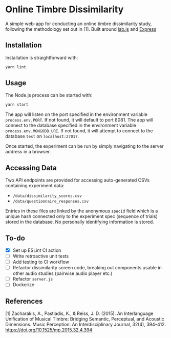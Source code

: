 # Online Timbre Dissimilarity

A simple web-app for conducting an online timbre dissimilarity study, following the methodology set out in [1]. Built around [lab.js](https://lab.js.org/) and [Express](https://expressjs.com/)

## Installation

Installation is straightforward with:

```zsh
yarn lint
```

## Usage

The Node.js process can be started with:

```zsh
yarn start
```

The app will listen on the port specified in the environment variable `process.env.PORT`. If not found, it will default to port 8081. The app will connect to the database specified in the environment variable `process.env.MONGODB_URI`. If not found, it will attempt to connect to the database `test` on `localhost:27017`.

Once started, the experiment can be run by simply navigating to the server address in a browser.

## Accessing Data

Two API endpoints are provided for accessing auto-generated CSVs containing experiment data:

- `/data/dissimilarity_scores.csv`
- `/data/questionnaire_responses.csv`

Entries in these files are linked by the anonymous `specId` field which is a unique hash connected only to the experiment spec (sequence of trials) stored in the database. No personally identifying information is stored.

## To-do

- [x] Set up ESLint CI action
- [ ] Write retroactive unit tests
- [ ] Add testing to CI workflow
- [ ] Refactor dissimilarity screen code, breaking out components usable in other audio studies (pairwise audio player etc.)
- [ ] Refactor `server.js`
- [ ] Dockerize

## References

[1] Zacharakis, A., Pastiadis, K., & Reiss, J. D. (2015). An Interlanguage Unification of Musical Timbre: Bridging Semantic, Perceptual, and Acoustic Dimensions. Music Perception: An Interdisciplinary Journal, 32(4), 394–412. https://doi.org/10.1525/mp.2015.32.4.394
